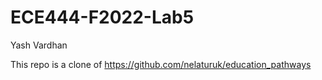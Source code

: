 # ECE444-F2022-Lab5
Yash Vardhan

This repo is a clone of https://github.com/nelaturuk/education_pathways
